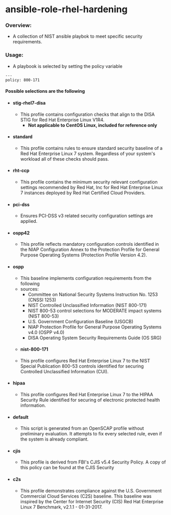 # ansible-role-rhel-hardening

### Overview:
- A collection of NIST ansible playbok to meet specific security requirements.

### Usage:
- A playbook is selected by setting the policy variable

```
---
policy: 800-171

```
#### Possible selections are the following
- #### stig-rhel7-disa
  - This profile contains configuration checks that align to the DISA STIG for Red Hat Enterprise Linux V1R4.
    - **Not applicable to CentOS Linux, included for reference only**
- #### standard
  - This profile contains rules to ensure standard security baseline of a Red Hat Enterprise Linux 7 system. Regardless of your system's workload all of these checks should pass.
- #### rht-ccp
  - This profile contains the minimum security relevant configuration settings recommended by Red Hat, Inc for Red Hat Enterprise Linux 7 instances deployed by Red Hat Certified Cloud Providers.
- #### pci-dss
  - Ensures PCI-DSS v3 related security configuration settings are applied.
- #### ospp42
  - This profile reflects mandatory configuration controls identified in the NIAP Configuration Annex to the Protection Profile for General Purpose Operating Systems (Protection Profile Version 4.2).
- #### ospp
  -  This baseline implements configuration requirements from the following
    - sources:
      - Committee on National Security Systems Instruction No. 1253 (CNSSI 1253)
      - NIST Controlled Unclassified Information (NIST 800-171)
      - NIST 800-53 control selections for MODERATE impact systems (NIST 800-53)
      - U.S. Government Configuration Baseline (USGCB)
      - NIAP Protection Profile for General Purpose Operating Systems v4.0 (OSPP v4.0)
      - DISA Operating System Security Requirements Guide (OS SRG)
  - #### nist-800-171
  - This profile configures Red Hat Enterprise Linux 7 to the NIST Special Publication 800-53 controls identified for securing Controlled Unclassified Information (CUI).
- #### hipaa
  - This profile configures Red Hat Enterprise Linux 7 to the HIPAA Security Rule identified for securing of electronic protected health information.
- #### default
  - This script is generated from an OpenSCAP profile without preliminary evaluation. It attempts to fix every selected rule, even if the system is already compliant.
- #### cjis
  - This profile is derived from FBI's CJIS v5.4 Security Policy. A copy of this policy can be found at the CJIS Security
- #### c2s
  - This profile demonstrates compliance against the
   U.S. Government Commercial Cloud Services (C2S) baseline.
   This baseline was inspired by the Center for Internet Security (CIS) Red Hat Enterprise Linux 7 Benchmark, v2.1.1 - 01-31-2017.
